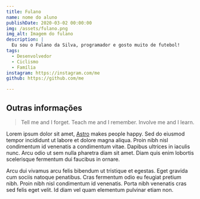 ```yaml
---
title: Fulano
name: nome do aluno
publishDate: 2020-03-02 00:00:00
img: /assets/fulano.png
img_alt: Imagem do fulano
description: |
  Eu sou o Fulano da Silva, programador e gosto muito de futebol!
tags:
  - Desenvolvedor
  - Ciclismo
  - Família
instagram: https://instagram.com/me
github: https://github.com/me

---
```


## Outras informações

> Tell me and I forget. Teach me and I remember. Involve me and I learn.

Lorem ipsum dolor sit amet, <a href="https://astro.build/">Astro</a> makes people happy. Sed do eiusmod tempor incididunt ut labore et dolore magna aliqua. Proin nibh nisl condimentum id venenatis a condimentum vitae. Dapibus ultrices in iaculis nunc. Arcu odio ut sem nulla pharetra diam sit amet. Diam quis enim lobortis scelerisque fermentum dui faucibus in ornare.

Arcu dui vivamus arcu felis bibendum ut tristique et egestas. Eget gravida cum sociis natoque penatibus. Cras fermentum odio eu feugiat pretium nibh. Proin nibh nisl condimentum id venenatis. Porta nibh venenatis cras sed felis eget velit. Id diam vel quam elementum pulvinar etiam non.
